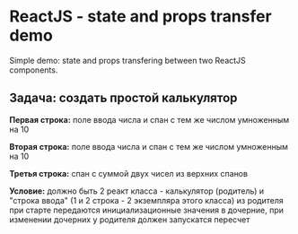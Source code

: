 # ReactJS - state and props transfer demo
Simple demo: state and props transfering between two ReactJS components.

## Задача: создать простой калькулятор

**Первая строка:** поле ввода числа и спан с тем же числом умноженным на 10

**Вторая строка:** поле ввода числа и спан с тем же числом умноженным на 10

**Третья строка:** спан с суммой двух чисел из верхних спанов

**Условие:** должно быть 2 реакт класса - калькулятор (родитель) и "строка ввода" (1 и 2 строка - 2 экземпляра этого класса)
из родителя при старте передаются инициализационные значения в дочерние,
при изменении дочерних у родителя должен запускатся пересчет

